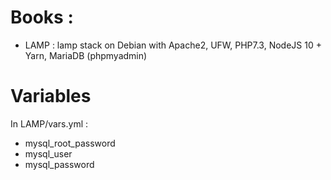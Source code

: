 # Books :
* LAMP : lamp stack on Debian with Apache2, UFW, PHP7.3, NodeJS 10 + Yarn, MariaDB (phpmyadmin)

# Variables
In LAMP/vars.yml :

* mysql_root_password
* mysql_user
* mysql_password
